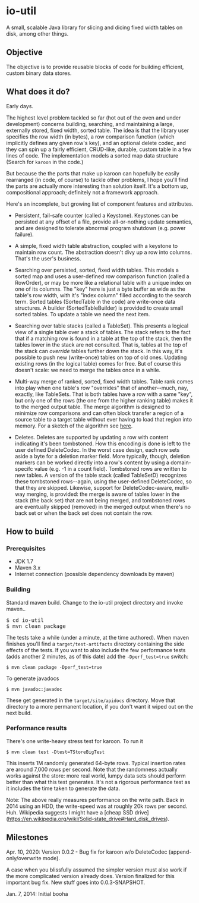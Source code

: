 io-util
=======

A small, scalable Java library for slicing and dicing fixed width tables on disk, among other things.

## Objective

The objective is to provide reusable blocks of code for building efficient, custom binary data stores.

## What does it do?

Early days.

The highest level problem tackled so far (hot out of the oven and under development) concerns building, searching, and
maintaining a large, externally stored,
fixed width, sorted table. The idea is that the library user specifies the row width (in bytes), a row comparison
function (which implicitly defines any given row's key), and an optional delete codec, and they can spin up a
fairly efficient, CRUD-like, durable, custom table in a few lines of code. The implementation models a sorted map
data structure (Search for `karoon` in the code.)

But because the the parts that make up karoon can hopefully be easily rearranged (in code, of course) to tackle
other problems, I hope you'll find the parts are actually more interesting than solution itself. It's a bottom up,
compositional approach; definitely not a framework approach.

Here's an incomplete, but growing list of component features and attributes.

* Persistent, fail-safe counter (called a Keystone). Keystones can be persisted at any offset of a file, provide
  all-or-nothing update semantics, and are designed to tolerate abnormal program shutdown (e.g. power failure).
  
* A simple, fixed width table abstraction, coupled with a keystone to maintain row count. The abstraction doesn't
  divy up a row into columns. That's the user's business.
  
* Searching over persisted, sorted, fixed width tables. This models a sorted map and uses a user-defined row comparison
  function (called a RowOrder), or may be more like a relational table with a unique index on one of its columns.
  The "key" here is just a byte buffer as wide as the table's row width, with it's "index column" filled
  according to the search term.
  Sorted tables (SortedTable in the code) are write-once data structures. A builder (SortedTableBuilder) is provided
  to create small sorted tables. To update a table we need the next item.
  
* Searching over table stacks (called a TableSet). This presents a logical view of a single table over a stack of
  tables. The stack refers to the fact that if a matching row is found in a table
  at the top of the stack, then the tables lower in the stack are not consulted. That is, tables at the top of
  the stack can <em>override</em> tables further down the stack. In this way, it's possible to
  push new (write-once) tables on top of old ones. Updating existing rows (in the logical table) comes for free.
  But of course this doesn't scale: we need to merge the tables once in a while.
  
* Multi-way merge of ranked, sorted, fixed width tables. Table rank comes into play when one table's row "overrides"
  that of another--much, nay, exactly, like TableSets. That is both tables have a row with a same "key", but only one of the rows (the one from the higher
  ranking table) makes it to the merged output table. The merge algorithm is designed to minimize row comparisons
  and can often block transfer a region of a source table to a target table without ever having to load that region
  into memory. For a sketch of the algorithm see [here](https://github.com/gnahraf/io-util/blob/master/src/main/java/com/gnahraf/io/store/table/merge/BaseMergeSource.java).
  
* Deletes. Deletes are supported by updating a row with content indicating it's been tombstoned. How this encoding
  is done is left to the user defined DeleteCodec. In the worst case design, each row sets
  aside a byte for a deletion marker field. More typically, though, deletion markers can be worked directly into
  a row's content by using a domain-specifc value (e.g. -1 in a count field). Tombstoned rows are written to new tables.
  A version of the table stack (called TableSetD) recognizes these tombstoned rows--again, using the user-defined
  DeleteCodec, so that they are skipped. Likewise, support for DeleteCodec-aware, multi-way merging, is provided:
  the merge is aware of tables lower in the stack (the back set) that are not being merged, and tombstoned rows are
  eventually skipped (removed) in the merged output when there's no back set or when the back set does not contain the
  row.
  

## How to build

### Prerequisites

* JDK 1.7
* Maven 3.x
* Internet connection (possible dependency downloads by maven)

### Building

Standard maven build. Change to the io-util project directory and invoke maven..

<pre>
$ cd io-util
$ mvn clean package
</pre>

The tests take a while (under a minute, at the time authored). When maven finishes
you'll find a `target/test-artifacts` directory containing the side effects of the tests. If you want to also
include the few performance tests (adds another 2 minutes, as of this date) add the `-Dperf_test=true` switch:

`$ mvn clean package -Dperf_test=true`

To generate javadocs

`$ mvn javadoc:javadoc`

These get generated in the `target/site/apidocs` directory. Move that directory to a more
permanent location, if you don't want it wiped out on the next build.


### Performance results

There's one write-heavy stress test for karoon. To run it

`$ mvn clean test -Dtest=TStoreBigTest`

This inserts 1M randomly generated 64-byte rows. Typical insertion rates are around 7,000 rows
per second. Note that the randomness actually works against the store: more real world, lumpy
data sets should perform better than what this test generates. It's not a rigorous performance
test as it includes the time taken to generate the data.

Note: The above really measures performance on the write path. Back in 2014 using an HDD, the
write-speed was at roughly 20k rows per second. Huh. Wikipedia suggests I might have a [cheap SSD
drive] (https://en.wikipedia.org/wiki/Solid-state_drive#Hard_disk_drives). 



## Milestones

Apr. 10, 2020: Version 0.0.2 - Bug fix for karoon w/o DeleteCodec (append-only/overwrite mode).

A case when you blissfully assumed the simpler version must also work if the more complicated version already
does. Version finalized for this important bug fix. New stuff goes into 0.0.3-SNAPSHOT.

Jan. 7, 2014: Initial booha
